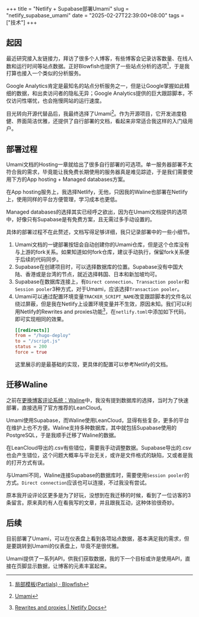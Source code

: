 +++
title = "Netlify + Supabase部署Umami"
slug = "netlify_supabase_umami"
date = "2025-02-27T22:39:00+08:00"
tags = ["技术"]
+++
## 起因
最近研究接入友链接力，拜访了很多个人博客，有些博客会记录访客数量、在线人数和运行时间等站点数据。正好Blowfish也提供了一些站点分析的选项[^1]，于是我打算也接入一个类似的分析服务。

Google Analytics肯定是最知名的站点分析服务之一，但是让Google掌握如此精细的数据，和出卖访问者的隐私无异；Google Analytics提供的巨大跟踪脚本，不仅访问性堪忧，也会拖慢网站的运行速度。

目光转向开源代替品后，我最终选择了Umami[^2]。作为开源项目，它开发进度稳健、界面简洁优雅，还提供了自行部署的文档，看起来非常适合我这样的入门级用户。

## 部署过程

Umami文档的Hosting一章就给出了很多自行部署的可选项。单一服务器部署不太符合我的需求，毕竟能让我免费长期使用的服务器真是难见踪迹，于是我们需要使用下方的App hosting + Managed databases方案。

在App hosting服务上，我选择Netlify，无他，只因我的Waline也部署在Netlify上，使用同样的平台方便管理，学习成本也更低。

Managed databases的选择其实已经呼之欲出，因为在Umami文档提供的选项中，好像只有Supabase是有免费方案，且无需过多手动设置的。

具体的部署过程不在此赘述，文档写得足够详细，我只记录部署中的一些小细节。

1. Umami文档的一键部署按钮会自动创建你的Umami仓库，但是这个仓库没有与上游的fork关系。如果知道如何fork仓库，建议手动执行，保留fork关系便于后续的代码同步。
2. Supabase在创建项目时，可以选择数据库的位置。Supabase没有中国大陆、香港或是台湾的节点，就近选择韩国、日本和新加坡均可。
3. Supabase在数据库连接上，有`Direct connection`、`Transaction pooler`和`Session pooler`3种方式，对于Umami，应该选择`Transaction pooler`。
4. Umami可以通过配置环境变量`TRACKER_SCRIPT_NAME`改变跟踪脚本的文件名以绕过屏蔽，但是我在Netlify上设置环境变量并不生效，原因未知。我们可以利用Netlify的Rewrites and proxies功能[^3]，在`netlify.toml`中添加如下代码，即可实现相同的效果。
    ```toml
    [[redirects]]
    from = "/hugo-deploy"
    to = "/script.js"
    status = 200
    force = true
    ```
    这里展示的是最基础的实现，更具体的配置可以参考Netlify的文档。

## 迁移Waline

之前在[更换博客评论系统：Waline](/post/waline/)中，我没有提到数据库的选择，当时为了快速部署，直接选用了官方推荐的LeanCloud。

Umami使用Supabase，而Waline使用LeanCloud，显得有些复杂，更多的平台在维护上也不方便。Waline支持多种数据库，其中就包括Supabase使用的PostgreSQL，于是我顺手迁移了Waline的数据。

在LeanCloud导出的.csv有些错位，需要我手动调整数据。Supabase导出的.csv也会产生错位，这个问题大概率与平台无关，或许是文件格式的缺陷，又或者是我的打开方式有误。

与Umami不同，Waline连接Supabase的数据库时，需要使用`Session pooler`的方式。`Direct connection`应该也可以连接，不过我没有尝试。

原本我开设评论区更多是为了好玩，没想到在我迁移的时候，看到了一位访客的3条留言。原来真的有人在看我写的文章，并且跟我互动，这种体验很奇妙。

## 后续

目前部署了Umami，可以在仪表盘上看到各项站点数据，基本满足我的需求，但是要跳转到Umami的仪表盘上，毕竟不是很优雅。

Umami提供了一系列API，供我们获取数据，我的下一个目标或许是使用API，直接在页脚显示数据，让博客的元素丰富起来。

[^1]:[局部模板(Partials) · Blowfish](https://blowfish.page/zh-cn/docs/partials/)
[^2]:[Umami](https://umami.is/)
[^3]:[Rewrites and proxies | Netlify Docs](https://docs.netlify.com/routing/redirects/rewrites-proxies/)